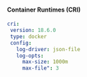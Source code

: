 
#### Container Runtimes (CRI)

```yaml
cri:
 version: 18.6.0
 type: docker
 config:
   log-driver: json-file
   log-opts:
     max-size: 1000m
     max-file": 3
```
